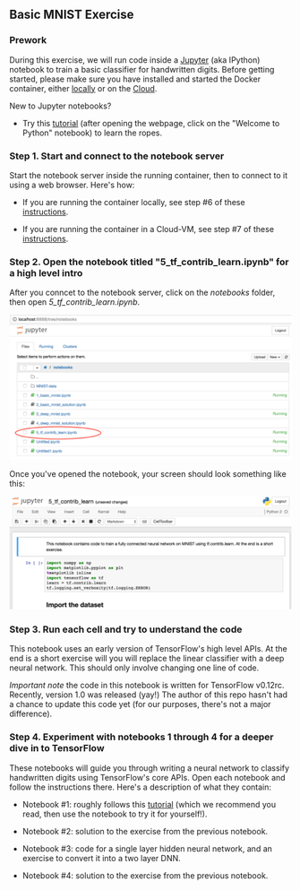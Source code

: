 ## Basic MNIST Exercise

### Prework

During this exercise, we will run code inside a [Jupyter](https://www.jupyter.org/) (aka IPython) notebook to train a basic classifier for handwritten digits. Before getting started, please make sure you have installed and started the Docker container, either [locally](install-local.md) or on the [Cloud](install-cloud.md).

New to Jupyter notebooks?

* Try this [tutorial](https://try.jupyter.org/) (after opening the webpage, click on the "Welcome to Python" notebook) to learn the ropes.

### Step 1. Start and connect to the notebook server

Start the notebook server inside the running container, then to connect to it using a web browser. Here's how:

* If you are running the container locally, see step #6 of these [instructions](install-local.md).

* If you are running the container in a Cloud-VM, see step #7 of these [instructions](install-cloud.md).

### Step 2. Open the notebook titled "5_tf_contrib_learn.ipynb" for a high level intro

After you conncet to the notebook server, click on the *notebooks* folder, then open *5_tf_contrib_learn.ipynb*.

![Token](../images/notebook_5.png?raw=true)

Once you've opened the notebook, your screen should look something like this:

![Token](../images/notebook_5_open.png?raw=true)

### Step 3. Run each cell and try to understand the code

This notebook uses an early version of TensorFlow's high level APIs. At the end is a short exercise will you will replace the linear classifier with a deep neural network. This should only involve changing one line of code.

*Important note* the code in this notebook is written for TensorFlow v0.12rc. Recently, version 1.0 was released (yay!) The author of this repo hasn't had a chance to update this code yet (for our purposes, there's not a major difference).

### Step 4. Experiment with notebooks 1 through 4 for a deeper dive in to TensorFlow

These notebooks will guide you through writing a neural network to classify handwritten digits using TensorFlow's core APIs. Open each notebook and follow the instructions there. Here's a description of what they contain:

* Notebook #1: roughly follows this [tutorial](https://www.tensorflow.org/get_started/mnist/beginners) (which we recommend you read, then use the notebook to try it for yourself!).

* Notebook #2: solution to the exercise from the previous notebook.

* Notebook #3: code for a single layer hidden neural network, and an exercise to convert it into a two layer DNN.

* Notebook #4: solution to the exercise from the previous notebook.
